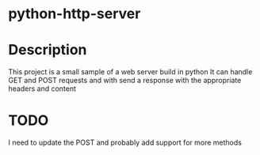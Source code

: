 # python-http-server

# Description
This project is a small sample of a web server build in python
It can handle GET and POST requests and with send a response with the appropriate headers and content

# TODO
I need to update the POST and probably add support for more methods